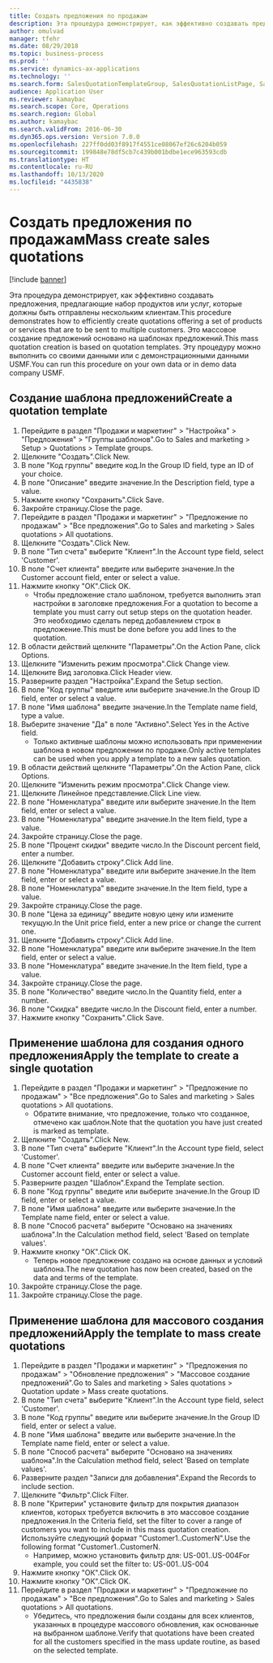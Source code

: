 ```yaml
---
title: Создать предложения по продажам
description: Эта процедура демонстрирует, как эффективно создавать предложения, предлагающие набор продуктов или услуг, которые должны быть отправлены нескольким клиентам.
author: omulvad
manager: tfehr
ms.date: 08/29/2018
ms.topic: business-process
ms.prod: ''
ms.service: dynamics-ax-applications
ms.technology: ''
ms.search.form: SalesQuotationTemplateGroup, SalesQuotationListPage, SalesCreateQuotation, SalesQuotationTable, SysQueryForm, SalesQuickQuote
audience: Application User
ms.reviewer: kamaybac
ms.search.scope: Core, Operations
ms.search.region: Global
ms.author: kamaybac
ms.search.validFrom: 2016-06-30
ms.dyn365.ops.version: Version 7.0.0
ms.openlocfilehash: 227ff0dd03f8917f4551ce08067ef26c6204b059
ms.sourcegitcommit: 199848e78df5cb7c439b001bdbe1ece963593cdb
ms.translationtype: HT
ms.contentlocale: ru-RU
ms.lasthandoff: 10/13/2020
ms.locfileid: "4435838"
---
```

# <a name="mass-create-sales-quotations"></a><span data-ttu-id="a8871-103">Создать предложения по продажам</span><span class="sxs-lookup"><span data-stu-id="a8871-103">Mass create sales quotations</span></span>

[!include [banner](../../includes/banner.md)]

<span data-ttu-id="a8871-104">Эта процедура демонстрирует, как эффективно создавать предложения, предлагающие набор продуктов или услуг, которые должны быть отправлены нескольким клиентам.</span><span class="sxs-lookup"><span data-stu-id="a8871-104">This procedure demonstrates how to efficiently create quotations offering a set of products or services that are to be sent to multiple customers.</span></span> <span data-ttu-id="a8871-105">Это массовое создание предложений основано на шаблонах предложений.</span><span class="sxs-lookup"><span data-stu-id="a8871-105">This mass quotation creation is based on quotation templates.</span></span> <span data-ttu-id="a8871-106">Эту процедуру можно выполнить со своими данными или с демонстрационными данными USMF.</span><span class="sxs-lookup"><span data-stu-id="a8871-106">You can run this procedure on your own data or in demo data company USMF.</span></span>


## <a name="create-a-quotation-template"></a><span data-ttu-id="a8871-107">Создание шаблона предложений</span><span class="sxs-lookup"><span data-stu-id="a8871-107">Create a quotation template</span></span>
1. <span data-ttu-id="a8871-108">Перейдите в раздел "Продажи и маркетинг" > "Настройка" > "Предложения" > "Группы шаблонов".</span><span class="sxs-lookup"><span data-stu-id="a8871-108">Go to Sales and marketing > Setup > Quotations > Template groups.</span></span>
2. <span data-ttu-id="a8871-109">Щелкните "Создать".</span><span class="sxs-lookup"><span data-stu-id="a8871-109">Click New.</span></span>
3. <span data-ttu-id="a8871-110">В поле "Код группы" введите код.</span><span class="sxs-lookup"><span data-stu-id="a8871-110">In the Group ID field, type an ID of your choice.</span></span>
4. <span data-ttu-id="a8871-111">В поле "Описание" введите значение.</span><span class="sxs-lookup"><span data-stu-id="a8871-111">In the Description field, type a value.</span></span>
5. <span data-ttu-id="a8871-112">Нажмите кнопку "Сохранить".</span><span class="sxs-lookup"><span data-stu-id="a8871-112">Click Save.</span></span>
6. <span data-ttu-id="a8871-113">Закройте страницу.</span><span class="sxs-lookup"><span data-stu-id="a8871-113">Close the page.</span></span>
7. <span data-ttu-id="a8871-114">Перейдите в раздел "Продажи и маркетинг" > "Предложение по продажам" > "Все предложения".</span><span class="sxs-lookup"><span data-stu-id="a8871-114">Go to Sales and marketing > Sales quotations > All quotations.</span></span>
8. <span data-ttu-id="a8871-115">Щелкните "Создать".</span><span class="sxs-lookup"><span data-stu-id="a8871-115">Click New.</span></span>
9. <span data-ttu-id="a8871-116">В поле "Тип счета" выберите "Клиент".</span><span class="sxs-lookup"><span data-stu-id="a8871-116">In the Account type field, select 'Customer'.</span></span>
10. <span data-ttu-id="a8871-117">В поле "Счет клиента" введите или выберите значение.</span><span class="sxs-lookup"><span data-stu-id="a8871-117">In the Customer account field, enter or select a value.</span></span>
11. <span data-ttu-id="a8871-118">Нажмите кнопку "OК".</span><span class="sxs-lookup"><span data-stu-id="a8871-118">Click OK.</span></span>
    * <span data-ttu-id="a8871-119">Чтобы предложение стало шаблоном, требуется выполнить этап настройки в заголовке предложения.</span><span class="sxs-lookup"><span data-stu-id="a8871-119">For a quotation to become a template you must carry out  setup steps on the quotation header.</span></span> <span data-ttu-id="a8871-120">Это необходимо сделать перед добавлением строк в предложение.</span><span class="sxs-lookup"><span data-stu-id="a8871-120">This must be done before you add lines to the quotation.</span></span>   
12. <span data-ttu-id="a8871-121">В области действий щелкните "Параметры".</span><span class="sxs-lookup"><span data-stu-id="a8871-121">On the Action Pane, click Options.</span></span>
13. <span data-ttu-id="a8871-122">Щелкните "Изменить режим просмотра".</span><span class="sxs-lookup"><span data-stu-id="a8871-122">Click Change view.</span></span>
14. <span data-ttu-id="a8871-123">Щелкните Вид заголовка.</span><span class="sxs-lookup"><span data-stu-id="a8871-123">Click Header view.</span></span>
15. <span data-ttu-id="a8871-124">Разверните раздел "Настройка".</span><span class="sxs-lookup"><span data-stu-id="a8871-124">Expand the Setup section.</span></span>
16. <span data-ttu-id="a8871-125">В поле "Код группы" введите или выберите значение.</span><span class="sxs-lookup"><span data-stu-id="a8871-125">In the Group ID field, enter or select a value.</span></span>
17. <span data-ttu-id="a8871-126">В поле "Имя шаблона" введите значение.</span><span class="sxs-lookup"><span data-stu-id="a8871-126">In the Template name field, type a value.</span></span>
18. <span data-ttu-id="a8871-127">Выберите значение "Да" в поле "Активно".</span><span class="sxs-lookup"><span data-stu-id="a8871-127">Select Yes in the Active field.</span></span>
    * <span data-ttu-id="a8871-128">Только активные шаблоны можно использовать при применении шаблона в новом предложении по продаже.</span><span class="sxs-lookup"><span data-stu-id="a8871-128">Only active templates can be used when you apply a template to a new sales quotation.</span></span>  
19. <span data-ttu-id="a8871-129">В области действий щелкните "Параметры".</span><span class="sxs-lookup"><span data-stu-id="a8871-129">On the Action Pane, click Options.</span></span>
20. <span data-ttu-id="a8871-130">Щелкните "Изменить режим просмотра".</span><span class="sxs-lookup"><span data-stu-id="a8871-130">Click Change view.</span></span>
21. <span data-ttu-id="a8871-131">Щелкните Линейное представление.</span><span class="sxs-lookup"><span data-stu-id="a8871-131">Click Line view.</span></span>
22. <span data-ttu-id="a8871-132">В поле "Номенклатура" введите или выберите значение.</span><span class="sxs-lookup"><span data-stu-id="a8871-132">In the Item field, enter or select a value.</span></span>
23. <span data-ttu-id="a8871-133">В поле "Номенклатура" введите значение.</span><span class="sxs-lookup"><span data-stu-id="a8871-133">In the Item field, type a value.</span></span>
24. <span data-ttu-id="a8871-134">Закройте страницу.</span><span class="sxs-lookup"><span data-stu-id="a8871-134">Close the page.</span></span>
25. <span data-ttu-id="a8871-135">В поле "Процент скидки" введите число.</span><span class="sxs-lookup"><span data-stu-id="a8871-135">In the Discount percent field, enter a number.</span></span>
26. <span data-ttu-id="a8871-136">Щелкните "Добавить строку".</span><span class="sxs-lookup"><span data-stu-id="a8871-136">Click Add line.</span></span>
27. <span data-ttu-id="a8871-137">В поле "Номенклатура" введите или выберите значение.</span><span class="sxs-lookup"><span data-stu-id="a8871-137">In the Item field, enter or select a value.</span></span>
28. <span data-ttu-id="a8871-138">В поле "Номенклатура" введите значение.</span><span class="sxs-lookup"><span data-stu-id="a8871-138">In the Item field, type a value.</span></span>
29. <span data-ttu-id="a8871-139">Закройте страницу.</span><span class="sxs-lookup"><span data-stu-id="a8871-139">Close the page.</span></span>
30. <span data-ttu-id="a8871-140">В поле "Цена за единицу" введите новую цену или измените текущую.</span><span class="sxs-lookup"><span data-stu-id="a8871-140">In the Unit price field, enter a new price or change the current one.</span></span>
31. <span data-ttu-id="a8871-141">Щелкните "Добавить строку".</span><span class="sxs-lookup"><span data-stu-id="a8871-141">Click Add line.</span></span>
32. <span data-ttu-id="a8871-142">В поле "Номенклатура" введите или выберите значение.</span><span class="sxs-lookup"><span data-stu-id="a8871-142">In the Item field, enter or select a value.</span></span>
33. <span data-ttu-id="a8871-143">В поле "Номенклатура" введите значение.</span><span class="sxs-lookup"><span data-stu-id="a8871-143">In the Item field, type a value.</span></span>
34. <span data-ttu-id="a8871-144">Закройте страницу.</span><span class="sxs-lookup"><span data-stu-id="a8871-144">Close the page.</span></span>
35. <span data-ttu-id="a8871-145">В поле "Количество" введите число.</span><span class="sxs-lookup"><span data-stu-id="a8871-145">In the Quantity field, enter a number.</span></span>
36. <span data-ttu-id="a8871-146">В поле "Скидка" введите число.</span><span class="sxs-lookup"><span data-stu-id="a8871-146">In the Discount field, enter a number.</span></span>
37. <span data-ttu-id="a8871-147">Нажмите кнопку "Сохранить".</span><span class="sxs-lookup"><span data-stu-id="a8871-147">Click Save.</span></span>

## <a name="apply-the-template-to-create-a-single-quotation"></a><span data-ttu-id="a8871-148">Применение шаблона для создания одного предложения</span><span class="sxs-lookup"><span data-stu-id="a8871-148">Apply the template to create a single quotation</span></span>
1. <span data-ttu-id="a8871-149">Перейдите в раздел "Продажи и маркетинг" > "Предложение по продажам" > "Все предложения".</span><span class="sxs-lookup"><span data-stu-id="a8871-149">Go to Sales and marketing > Sales quotations > All quotations.</span></span>
    * <span data-ttu-id="a8871-150">Обратите внимание, что предложение, только что созданное, отмечено как шаблон.</span><span class="sxs-lookup"><span data-stu-id="a8871-150">Note that the quotation you have just created is marked as template.</span></span>  
2. <span data-ttu-id="a8871-151">Щелкните "Создать".</span><span class="sxs-lookup"><span data-stu-id="a8871-151">Click New.</span></span>
3. <span data-ttu-id="a8871-152">В поле "Тип счета" выберите "Клиент".</span><span class="sxs-lookup"><span data-stu-id="a8871-152">In the Account type field, select 'Customer'.</span></span>
4. <span data-ttu-id="a8871-153">В поле "Счет клиента" введите или выберите значение.</span><span class="sxs-lookup"><span data-stu-id="a8871-153">In the Customer account field, enter or select a value.</span></span>
5. <span data-ttu-id="a8871-154">Разверните раздел "Шаблон".</span><span class="sxs-lookup"><span data-stu-id="a8871-154">Expand the Template section.</span></span>
6. <span data-ttu-id="a8871-155">В поле "Код группы" введите или выберите значение.</span><span class="sxs-lookup"><span data-stu-id="a8871-155">In the Group ID field, enter or select a value.</span></span>
7. <span data-ttu-id="a8871-156">В поле "Имя шаблона" введите или выберите значение.</span><span class="sxs-lookup"><span data-stu-id="a8871-156">In the Template name field, enter or select a value.</span></span>
8. <span data-ttu-id="a8871-157">В поле "Способ расчета" выберите "Основано на значениях шаблона".</span><span class="sxs-lookup"><span data-stu-id="a8871-157">In the Calculation method field, select 'Based on template values'.</span></span>
9. <span data-ttu-id="a8871-158">Нажмите кнопку "OК".</span><span class="sxs-lookup"><span data-stu-id="a8871-158">Click OK.</span></span>
    * <span data-ttu-id="a8871-159">Теперь новое предложение создано на основе данных и условий шаблона.</span><span class="sxs-lookup"><span data-stu-id="a8871-159">The new quotation has now been created, based on the data and terms of the template.</span></span>  
10. <span data-ttu-id="a8871-160">Закройте страницу.</span><span class="sxs-lookup"><span data-stu-id="a8871-160">Close the page.</span></span>
11. <span data-ttu-id="a8871-161">Закройте страницу.</span><span class="sxs-lookup"><span data-stu-id="a8871-161">Close the page.</span></span>

## <a name="apply-the-template-to-mass-create-quotations"></a><span data-ttu-id="a8871-162">Применение шаблона для массового создания предложений</span><span class="sxs-lookup"><span data-stu-id="a8871-162">Apply the template to mass create quotations</span></span>
1. <span data-ttu-id="a8871-163">Перейдите в раздел "Продажи и маркетинг" > "Предложения по продажам" > "Обновление предложения" > "Массовое создание предложений".</span><span class="sxs-lookup"><span data-stu-id="a8871-163">Go to Sales and marketing > Sales quotations > Quotation update > Mass create quotations.</span></span>
2. <span data-ttu-id="a8871-164">В поле "Тип счета" выберите "Клиент".</span><span class="sxs-lookup"><span data-stu-id="a8871-164">In the Account type field, select 'Customer'.</span></span>
3. <span data-ttu-id="a8871-165">В поле "Код группы" введите или выберите значение.</span><span class="sxs-lookup"><span data-stu-id="a8871-165">In the Group ID field, enter or select a value.</span></span>
4. <span data-ttu-id="a8871-166">В поле "Имя шаблона" введите или выберите значение.</span><span class="sxs-lookup"><span data-stu-id="a8871-166">In the Template name field, enter or select a value.</span></span>
5. <span data-ttu-id="a8871-167">В поле "Способ расчета" выберите "Основано на значениях шаблона".</span><span class="sxs-lookup"><span data-stu-id="a8871-167">In the Calculation method field, select 'Based on template values'.</span></span>
6. <span data-ttu-id="a8871-168">Разверните раздел "Записи для добавления".</span><span class="sxs-lookup"><span data-stu-id="a8871-168">Expand the Records to include section.</span></span>
7. <span data-ttu-id="a8871-169">Щелкните "Фильтр".</span><span class="sxs-lookup"><span data-stu-id="a8871-169">Click Filter.</span></span>
8. <span data-ttu-id="a8871-170">В поле "Критерии" установите фильтр для покрытия диапазон клиентов, которых требуется включить в это массовое создание предложения.</span><span class="sxs-lookup"><span data-stu-id="a8871-170">In the Criteria field, set the filter to cover a range of customers you want to include in this mass quotation creation.</span></span> <span data-ttu-id="a8871-171">Используйте следующий формат "Customer1..CustomerN".</span><span class="sxs-lookup"><span data-stu-id="a8871-171">Use the following format "Customer1..CustomerN.</span></span>
    * <span data-ttu-id="a8871-172">Например, можно установить фильтр для: US-001..US-004</span><span class="sxs-lookup"><span data-stu-id="a8871-172">For example, you could set the filter to: US-001..US-004</span></span>  
9. <span data-ttu-id="a8871-173">Нажмите кнопку "OК".</span><span class="sxs-lookup"><span data-stu-id="a8871-173">Click OK.</span></span>
10. <span data-ttu-id="a8871-174">Нажмите кнопку "OК".</span><span class="sxs-lookup"><span data-stu-id="a8871-174">Click OK.</span></span>
11. <span data-ttu-id="a8871-175">Перейдите в раздел "Продажи и маркетинг" > "Предложение по продажам" > "Все предложения".</span><span class="sxs-lookup"><span data-stu-id="a8871-175">Go to Sales and marketing > Sales quotations > All quotations.</span></span>
    * <span data-ttu-id="a8871-176">Убедитесь, что предложения были созданы для всех клиентов, указанных в процедуре массового обновления, как основанные на выбранном шаблоне.</span><span class="sxs-lookup"><span data-stu-id="a8871-176">Verify that quotations have been created for all the customers specified in the mass update routine, as based on the selected template.</span></span>  

